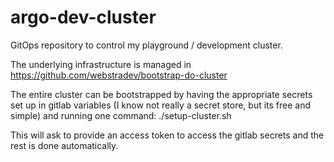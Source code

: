 # argo-dev-cluster
GitOps repository to control my playground / development cluster.

The underlying infrastructure is managed in https://github.com/webstradev/bootstrap-do-cluster

The entire cluster can be bootstrapped by having the appropriate secrets set up in gitlab variables (I know not really a secret store, but its free and simple) and running one command:
./setup-cluster.sh

This will ask to provide an access token to access the gitlab secrets and the rest is done automatically.
